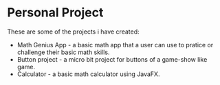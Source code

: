# Personal Project

These are some of the projects i have created:
- Math Genius App - a basic math app that a user can use to pratice or challenge their basic math skills.
- Button project - a micro bit project for buttons of a game-show like game.
- Calculator - a basic math calculator using JavaFX.

